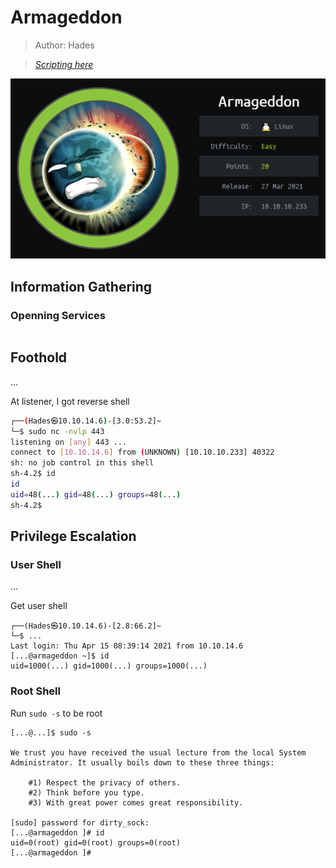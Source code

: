# Armageddon

> Author: Hades

> [*Scripting here*](https://github.com/leecybersec/scripting)

![](images/1.png)

## Information Gathering

### Openning Services

``` bash

```

## Foothold

...

At listener, I got reverse shell

``` bash
┌──(Hades㉿10.10.14.6)-[3.0:53.2]~
└─$ sudo nc -nvlp 443
listening on [any] 443 ...
connect to [10.10.14.6] from (UNKNOWN) [10.10.10.233] 40322
sh: no job control in this shell
sh-4.2$ id
id
uid=48(...) gid=48(...) groups=48(...)
sh-4.2$
```

## Privilege Escalation

### User Shell

...

Get user shell

```
┌──(Hades㉿10.10.14.6)-[2.8:66.2]~
└─$ ...
Last login: Thu Apr 15 08:39:14 2021 from 10.10.14.6
[...@armageddon ~]$ id
uid=1000(...) gid=1000(...) groups=1000(...)
```

### Root Shell

Run `sudo -s` to be root

```
[...@...]$ sudo -s

We trust you have received the usual lecture from the local System
Administrator. It usually boils down to these three things:

    #1) Respect the privacy of others.
    #2) Think before you type.
    #3) With great power comes great responsibility.

[sudo] password for dirty_sock: 
[...@armageddon ]# id
uid=0(root) gid=0(root) groups=0(root)
[...@armageddon ]#
```
